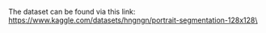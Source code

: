 The dataset can be found via this link:
https://www.kaggle.com/datasets/hngngn/portrait-segmentation-128x128\
